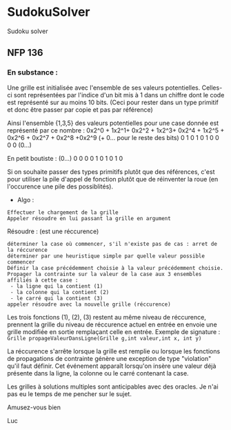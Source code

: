 # SudokuSolver
Sudoku solver

## NFP 136 

### En substance : 
Une grille est initialisée avec l'ensemble de ses valeurs potentielles.
Celles-ci sont représentées par l'indice d'un bit mis à 1 dans un chiffre dont le code est représenté sur au moins 10 bits.
(Ceci pour rester dans un type primitif et donc être passer par copie et pas par référence)

Ainsi l'ensemble {1,3,5} des valeurs potentielles pour une case donnée est représenté par ce nombre : 
0x2^0 + 1x2^1+ 0x2^2 + 1x2^3+ 0x2^4 + 1x2^5 + 0x2^6 + 0x2^7 + 0x2^8 +0x2^9 (+ 0... pour le reste des bits)
0 1 0 1 0 1 0 0 0 0 (0...)

En petit boutiste : (0...) 0 0 0 0 1 0 1 0 1 0

Si on souhaite passer des types primitifs plutôt que des références, c'est pour utiliser la pile d'appel de fonction plutôt que de réinventer la roue (en l'occurence une pile des possiblités).

- Algo :
```
Effectuer le chargement de la grille
Appeler résoudre en lui passant la grille en argument
```

Résoudre : (est une réccurence)
```
déterminer la case où commencer, s'il n'existe pas de cas : arret de la réccurence
déterminer par une heuristique simple par quelle valeur possible commencer
Définir la case précédemment choisie à la valeur précédemment choisie.
Propager la contrainte sur la valeur de la case aux 3 ensembles affiliés à cette case :
 - la ligne qui la contient (1)
 - la colonne qui la contient (2)
 - le carré qui la contient (3)
appeler résoudre avec la nouvelle grille (réccurence)
```  
Les trois fonctions (1), (2), (3) restent au même niveau de réccurence, prennent la grille du niveau de réccurence actuel en entrée en envoie une grille modifiée en sortie remplaçant celle en entrée. Exemple de signature :
```Grille propageValeurDansLigne(Grille g,int valeur,int x, int y)```    

La réccurence s'arrête lorsque la grille est remplie ou lorsque les fonctions de propagations de contrainte génère une exception de type "violation" qu'il faut définir.
Cet événement apparaît lorsqu'on insère une valeur déjà présente dans la ligne, la colonne ou le carré contenant la case.

Les grilles à solutions multiples sont anticipables avec des oracles. Je n'ai pas eu le temps de me pencher sur le sujet.

Amusez-vous bien

Luc
